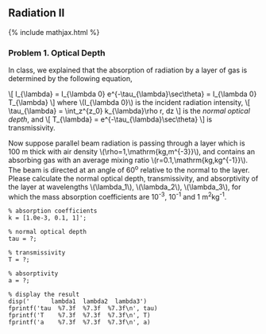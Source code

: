 ## Radiation II
{% include mathjax.html %}

### Problem 1. Optical Depth

In class, we explained that the absorption of radiation by a layer of gas is determined by the following equation,

\\[
I_{\lambda} = I_{\lambda 0} e^{-\tau_{\lambda}\sec\theta} = I_{\lambda 0} T_{\lambda}
\\]
where \\(I_{\lambda 0}\\) is the incident radiation intensity,
\\[
\tau_{\lambda} = \int_z^{z_0} k_{\lambda}\rho r\, dz
\\]
is the _normal optical depth_, and 
\\[
T_{\lambda} = e^{-\tau_{\lambda}\sec\theta} 
\\]
is transmissivity. 

Now suppose parallel beam radiation is passing through a layer which is 100 m thick with air density \\(\rho=1\,\mathrm{kg\,m^{-3}}\\), and contains an absorbing gas with an average mixing ratio \\(r=0.1\,\mathrm{kg\,kg^{-1}}\\). The beam is directed at an angle of 60<sup>o</sup> relative to the normal to the layer. Please calculate the normal optical depth, transmissivity, and absorptivity of the layer at wavelengths \\(\lambda_1\\), \\(\lambda_2\\), \\(\lambda_3\\), for which the mass absorption coefficients are 10<sup>-3</sup>, 10<sup>-1</sup> and 1 m<sup>2</sup>kg<sup>-1</sup>.

```
% absorption coefficients
k = [1.0e-3, 0.1, 1]';

% normal optical depth
tau = ?;

% transmissivity
T = ?;

% absorptivity
a = ?;

% display the result
disp('      lambda1  lambda2  lambda3')
fprintf('tau  %7.3f  %7.3f  %7.3f\n', tau)
fprintf('T    %7.3f  %7.3f  %7.3f\n', T)
fprintf('a    %7.3f  %7.3f  %7.3f\n', a)
```

